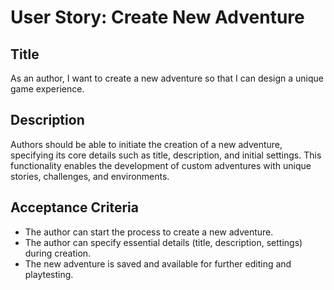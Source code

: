 
# User Story: Create New Adventure

## Title
As an author, I want to create a new adventure so that I can design a unique game experience.

## Description
Authors should be able to initiate the creation of a new adventure, specifying its core details such as title, description, and initial settings. This functionality enables the development of custom adventures with unique stories, challenges, and environments.

## Acceptance Criteria
- The author can start the process to create a new adventure.
- The author can specify essential details (title, description, settings) during creation.
- The new adventure is saved and available for further editing and playtesting.

